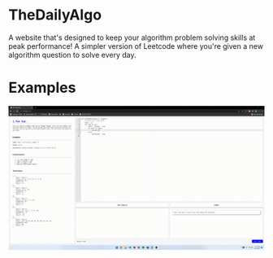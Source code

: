 # TheDailyAlgo
A website that's designed to keep your algorithm problem solving skills at peak performance! A simpler version of Leetcode where you're given a new algorithm question to solve every day. 

# Examples
![Profile](./gifs/pass.gif)
